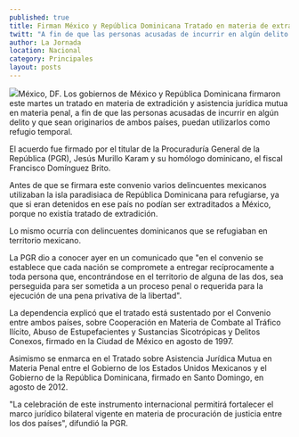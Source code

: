 ```yaml
---
published: true
title: Firman México y República Dominicana Tratado en materia de extradición y asistencia jurídica penal
twitt: "A fin de que las personas acusadas de incurrir en algún delito y que sean originarios de ambos países, puedan utilizarlos como refugio temporal."
author: La Jornada
location: Nacional
category: Principales
layout: posts
---
```


![](http://i.imgur.com/0mYJKK8m.jpg)México, DF. Los gobiernos de México y República Dominicana firmaron este martes un tratado en materia de extradición y asistencia jurídica mutua en materia penal, a fin de que las personas acusadas de incurrir en algún delito y que sean originarios de ambos países, puedan utilizarlos como refugio temporal.

El acuerdo fue firmado por el titular de la Procuraduría General de la República (PGR), Jesús Murillo Karam y su homólogo dominicano, el fiscal Francisco Domínguez Brito.

Antes de que se firmara este convenio varios delincuentes mexicanos utilizaban la isla paradisiaca de República Dominicana para refugiarse, ya que si eran detenidos en ese país no podían ser extraditados a México, porque no existía tratado de extradición.

Lo mismo ocurría con delincuentes dominicanos que se refugiaban en territorio mexicano.

La PGR dio a conocer ayer en un comunicado que "en el convenio se establece que cada nación se compromete a entregar recíprocamente a toda persona que, encontrándose en el territorio de alguna de las dos, sea perseguida para ser sometida a un proceso penal o requerida para la ejecución de una pena privativa de la libertad".

La dependencia explicó que el tratado está sustentado por el Convenio entre ambos países, sobre Cooperación en Materia de Combate al Tráfico Ilícito, Abuso de Estupefacientes y Sustancias Sicotrópicas y Delitos Conexos, firmado en la Ciudad de México en agosto de 1997.

Asimismo se enmarca en el Tratado sobre Asistencia Jurídica Mutua en Materia Penal entre el Gobierno de los Estados Unidos Mexicanos y el Gobierno de la República Dominicana, firmado en Santo Domingo, en agosto de 2012.

"La celebración de este instrumento internacional permitirá fortalecer el marco jurídico bilateral vigente en materia de procuración de justicia entre los dos países", difundió la PGR.
